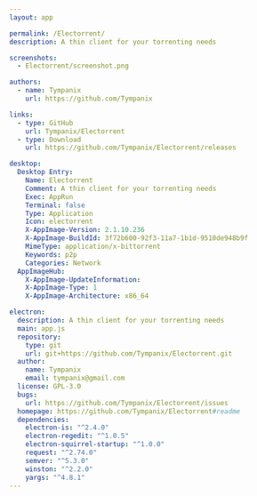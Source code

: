```yaml
---
layout: app

permalink: /Electorrent/
description: A thin client for your torrenting needs

screenshots:
  - Electorrent/screenshot.png

authors:
  - name: Tympanix
    url: https://github.com/Tympanix

links:
  - type: GitHub
    url: Tympanix/Electorrent
  - type: Download
    url: https://github.com/Tympanix/Electorrent/releases

desktop:
  Desktop Entry:
    Name: Electorrent
    Comment: A thin client for your torrenting needs
    Exec: AppRun
    Terminal: false
    Type: Application
    Icon: electorrent
    X-AppImage-Version: 2.1.10.236
    X-AppImage-BuildId: 3f72b600-92f3-11a7-1b1d-9510de948b9f
    MimeType: application/x-bittorrent
    Keywords: p2p
    Categories: Network
  AppImageHub:
    X-AppImage-UpdateInformation: 
    X-AppImage-Type: 1
    X-AppImage-Architecture: x86_64

electron:
  description: A thin client for your torrenting needs
  main: app.js
  repository:
    type: git
    url: git+https://github.com/Tympanix/Electorrent.git
  author:
    name: Tympanix
    email: tympanix@gmail.com
  license: GPL-3.0
  bugs:
    url: https://github.com/Tympanix/Electorrent/issues
  homepage: https://github.com/Tympanix/Electorrent#readme
  dependencies:
    electron-is: "^2.4.0"
    electron-regedit: "^1.0.5"
    electron-squirrel-startup: "^1.0.0"
    request: "^2.74.0"
    semver: "^5.3.0"
    winston: "^2.2.0"
    yargs: "^4.8.1"
---
```

